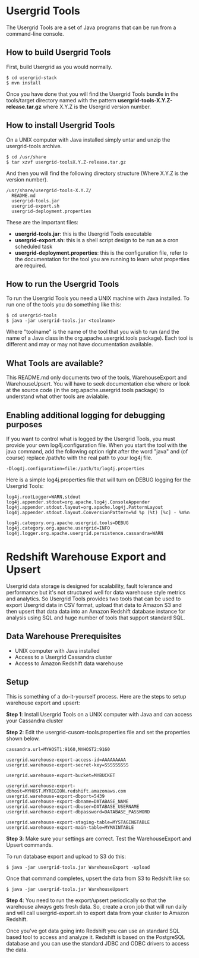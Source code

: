 Usergrid Tools
===
The Usergrid Tools are a set of Java programs that can be run from a command-line console.

How to build Usergrid Tools
---
First, build Usergrid as you would normally.

    $ cd usergrid-stack
    $ mvn install
    
Once you have done that you will find the Usergrid Tools bundle in the tools/target directory named with the pattern __usergrid-tools-X.Y.Z-release.tar.gz__ where X.Y.Z is the Usergrid version number.

How to install Usergrid Tools
---
On a UNIX computer with Java installed simply untar and unzip the usergrid-tools archive.

    $ cd /usr/share
    $ tar xzvf usergrid-toolsX.Y.Z-release.tar.gz
    
And then you will find the following directory structure (Where X.Y.Z is the version number).

    /usr/share/usergrid-tools-X.Y.Z/
      README.md
      usergrid-tools.jar
      usergrid-export.sh
      usergrid-deployment.properties

These are the important files:

* __usergrid-tools.jar__: this is the Usergrid Tools executable
* __usergrid-export.sh__: this is a shell script design to be run as a cron scheduled task
* __usergrid-deployment.properties__: this is the configuration file, refer to the documentation for the tool you are running to learn what properties are required.


How to run the Usergrid Tools
---
To run the Usergrid Tools you need a UNIX machine with Java installed. To run one of the tools
you do something like this:

    $ cd usergrid-tools
    $ java -jar usergrid-tools.jar <toolname>

Where "toolname" is the name of the tool that you wish to run (and the name of a Java class in the org.apache.usergrid.tools package). Each tool is different and may or may not have documentation available.

What Tools are available?
---
This README.md only documents two of the tools, WarehouseExport and WarehouseUpsert. You will have to seek documentation else where or look at the source code (in the org.apache.usergrid.tools package) to understand what other tools are avialable.

Enabling additional logging for debugging purposes
---

If you want to control what is logged by the Usergrid Tools, you must provide your own log4j.configuration file.  When you start the tool with the java command, add the following option right after the word "java" and (of course) replace /path/to with the real path to your log4j file.

    -Dlog4j.configuration=file:/path/to/log4j.properties

Here is a simple log4j.properties file that will turn on DEBUG logging for the Usergrid Tools:

    log4j.rootLogger=WARN,stdout
    log4j.appender.stdout=org.apache.log4j.ConsoleAppender
    log4j.appender.stdout.layout=org.apache.log4j.PatternLayout
    log4j.appender.stdout.layout.ConversionPattern=%d %p (%t) [%c] - %m%n

    log4j.category.org.apache.usergrid.tools=DEBUG
    log4j.category.org.apache.usergrid=INFO
    log4j.logger.org.apache.usergrid.persistence.cassandra=WARN


Redshift Warehouse Export and Upsert
===
Usergrid data storage is designed for scalability, fault tolerance and performance but it's not structured well for data warehouse style metrics and analytics. So Usergrid Tools provides two tools that can be used to export Usergrid data in CSV format, upload that data to Amazon S3 and then upsert that data data into an Amazon Redshift database instance for analysis using SQL and huge number of tools that support standard SQL.

Data Warehouse Prerequisites
---
* UNIX computer with Java installed
* Access to a Usergrid Cassandra cluster
* Access to Amazon Redshift data warehouse

Setup
---
This is something of a do-it-yourself process. Here are the steps to setup warehouse export and upsert:

__Step 1__: Install Usergrid Tools on a UNIX computer with Java and can access your Cassandra cluster

__Step 2__: Edit the usergrid-cusom-tools.properties file and set the properties shown below.

    cassandra.url=MYHOST1:9160,MYHOST2:9160

    usergrid.warehouse-export-access-id=AAAAAAAAA
    usergrid.warehouse-export-secret-key=SSSSSSSSS

    usergrid.warehouse-export-bucket=MYBUCKET

    usergrid.warehouse-export-dbhost=MYHOST.MYREGION.redshift.amazonaws.com
    usergrid.warehouse-export-dbport=5439
    usergrid.warehouse-export-dbname=DATABASE_NAME
    usergrid.warehouse-export-dbuser=DATABASE_USERNAME
    usergrid.warehouse-export-dbpassword=DATABASE_PASSWORD

    usergrid.warehouse-export-staging-table=MYSTAGINGTABLE
    usergrid.warehouse-export-main-table=MYMAINTABLE

__Step 3__: Make sure your settings are correct. Test the WarehouseExport and Upsert commands. 

To run database export and upload to S3 do this:
    
    $ java -jar usergrid-tools.jar WarehouseExport -upload
    
Once that command completes, upsert the data from S3 to Redshift like so:
    
    $ java -jar usergrid-tools.jar WarehouseUpsert
    
__Step 4__: You need to run the export/upsert periodically so that the warehouse always gets fresh data. So, create a cron job that will run daily and will call usergrid-export.sh to export data from your cluster to Amazon Redshift.

Once you've got data going into Redshift you can use an standard SQL based tool to access and analyze it. Redshift is based on the PostgreSQL database and you can use the standard JDBC and ODBC drivers to access the data.




